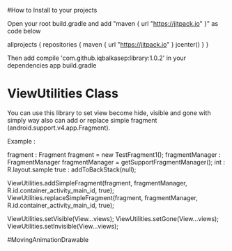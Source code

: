 #How to Install to your projects

Open your root build.gradle and add "maven { url "https://jitpack.io" }" as code below

allprojects {
    repositories {
        maven { url "https://jitpack.io" }
        jcenter()
    }
}

Then add compile 'com.github.iqbalkasep:library:1.0.2' in your dependencies app build.gradle 



# ViewUtilities Class


You can use this library to set view become hide, visible and gone with simply way also can add or replace simple fragment (android.support.v4.app.Fragment).

Example :  

fragment : Fragment fragment = new TestFragment1();
fragmentManager : FragmentManager fragmentManager = getSupportFragmentManager();
int : R.layout.sample
true : addToBackStack(null);

ViewUtilities.addSimpleFragment(fragment, fragmentManager, R.id.container_activity_main_id, true);
ViewUtilities.replaceSimpleFragment(fragment, fragmentManager, R.id.container_activity_main_id, true);

ViewUtilities.setVisible(View...views);
ViewUtilities.setGone(View...views);
ViewUtilities.setInvisible(View...views);

#MovingAnimationDrawable





